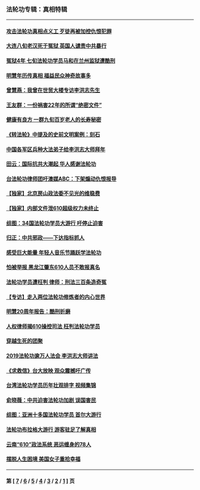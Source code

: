### 法轮功专辑：真相特辑
---
#### [攻击法轮功真相点义工 歹徒再被加控仇恨犯罪](../../pages/nf4389/n13601019.md?03070430) 
#### [大连八旬老汉死于冤狱 英国人谴责中共暴行](../../pages/nf4389/n13480118.md?03070430) 
#### [冤狱4年 七旬法轮功学员马和在兰州监狱遭酷刑](../../pages/nf4389/n13304688.md?03070430) 
#### [明慧年历传真相 福益民众神奇故事多](../../pages/nf4389/n13294545.md?03070430) 
#### [曾慧燕：我曾在世贸大楼专访李洪志先生](../../pages/nf4389/n12898729.md?03070430) 
#### [王友群：一份祸害22年的所谓“绝密文件”](../../pages/nf4389/n12871750.md?03070430) 
#### [健康有良方 一群九旬百岁老人的长寿秘密](../../pages/nf4389/n12847475.md?03070430) 
#### [《转法轮》中提及的史前文明案例：刻石](../../pages/nf4389/n12758577.md?03070430) 
#### [中国各军区兵种大法弟子给李洪志大师拜年](../../pages/nf4389/n12750047.md?03070430) 
#### [田云：国际抗共大潮起 华人感谢法轮功](../../pages/nf4389/n12357708.md?03070430) 
#### [台法轮功律师团吁澳媒ABC：下架煽动仇恨报导](../../pages/nf4389/n12279917.md?03070430) 
#### [【独家】北京房山政法委不见光的维稳费](../../pages/nf4389/n12031979.md?03070430) 
#### [【独家】内部文件泄610超级权力未终止](../../pages/nf4389/n12023895.md?03070430) 
#### [组图：34国法轮功学员大游行 吁停止迫害](../../pages/nf4389/n11492658.md?03070430) 
#### [归正：中共邪政——下达指标抓人](../../pages/nf4389/n11474770.md?03070430) 
#### [感受巨大能量 年轻人音乐节踊跃学法轮功](../../pages/nf4389/n11441981.md?03070430) 
#### [怕被举报 黑龙江肇东610人员不敢报真名](../../pages/nf4389/n11436499.md?03070430) 
#### [法轮功学员遭枉判 律师：刑法三百条造奇冤](../../pages/nf4389/n11433943.md?03070430) 
#### [【专访】走入两位法轮功修炼者的内心世界](../../pages/nf4389/n11415623.md?03070430) 
#### [明慧20周年报告：酷刑折磨](../../pages/nf4389/n11387954.md?03070430) 
#### [人权律师揭610操控司法 枉判法轮功学员](../../pages/nf4389/n11313370.md?03070430) 
#### [穿越生死的团聚](../../pages/nf4389/n11258922.md?03070430) 
#### [2019法轮功逾万人法会 李洪志大师讲法](../../pages/nf4389/n11265303.md?03070430) 
#### [《求救信》台大放映 观众震撼吁广传](../../pages/nf4389/n10922251.md?03070430) 
#### [台湾法轮功学员历年壮观排字 视频集锦](../../pages/nf4389/n10878789.md?03070430) 
#### [俞晓薇：中共迫害法轮功加剧 误国害民](../../pages/nf4389/n10859260.md?03070430) 
#### [组图：亚洲十多国法轮功学员 首尔大游行](../../pages/nf4389/n10781149.md?03070430) 
#### [法轮功布拉格大游行 游客驻足了解真相](../../pages/nf4389/n10749360.md?03070430) 
#### [云南“610”政法系统 恶运缠身的78人](../../pages/nf4389/n10747534.md?03070430) 
#### [摆脱人生困境 美国女子重拾幸福](../../pages/nf4389/n10688678.md?03070430) 

---
#### 第 [ [7](./7.md?03070430) / [6](./6.md?03070430) / [5](./5.md?03070430) / [4](./4.md?03070430) / [3](./3.md?03070430) / [2](./2.md?03070430) / [1](./1.md?03070430) ] 页
